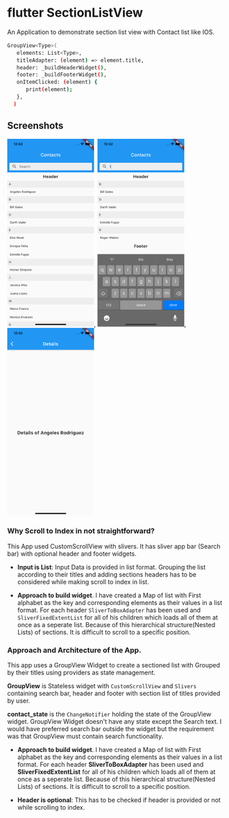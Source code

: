 # flutter SectionListView

An Application to demonstrate section list view with Contact list like IOS.
```bash
GroupView<Type>(
   elements: List<Type>,
   titleAdapter: (element) => element.title,
   header: _buildHeaderWidget(),
   footer: _buildFooterWidget(),
   onItemClicked: (element) {
      print(element);
   },
  )
```
## Screenshots
<img src="https://github.com/ayushj9716/flutter_section_list_view/blob/main/ScreenShots1.png" width="200" />,
<img src="https://github.com/ayushj9716/flutter_section_list_view/blob/main/ScreenShots2.png" width="200" />,
<img src="https://github.com/ayushj9716/flutter_section_list_view/blob/main/ScreenShots3.png" width="200" />



### Why Scroll to Index in not straightforward?
This App used CustomScrollView with slivers. It has sliver app bar (Search bar) with optional header and footer widgets.

- **Input is List**: Input Data is provided in list format. Grouping the list according to their titles and adding sections headers has to be considered while making scroll to index in list.


- **Approach to build widget**. I have created a Map of list with First alphabet as the key and corresponding elements as their values in a list format. For each header `SliverToBoxAdapter` has been used and `SliverFixedExtentList` for all of his children which loads all of them at once as a seperate list. Because of this hierarchical structure(Nested Lists) of sections. It is difficult to scroll to a specific position.  



### Approach and Architecture of the App.
This app uses a GroupView Widget to create a sectioned list with Grouped by their titles using providers as state management. 

**GroupView** is Stateless widget with `CustomScrollView` and `Slivers` containing search bar, header and footer with section list of titles provided by user.

**contact_state** is the `ChangeNotifier` holding the state of the GroupView widget. GroupView Widget doesn't have any state except the Search text. I would have preferred search bar outside the widget but the requirement was that GroupView must contain search functionality.


- **Approach to build widget**. I have created a Map of list with First alphabet as the key and corresponding elements as their values in a list format. For each header **SliverToBoxAdapter** has been used and **SliverFixedExtentList** for all of his children which loads all of them at once as a seperate list. Because of this hierarchical structure(Nested Lists) of sections. It is difficult to scroll to a specific position.  

    
- **Header is optional**: This has to be checked if header is provided or not while scrolling to index.


